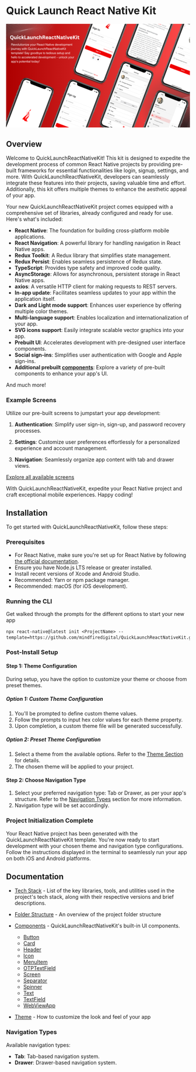 # Quick Launch React Native Kit

<img alt="Sign-in" src="./docs/screenshots/banner.png" />

## Overview

Welcome to QuickLaunchReactNativeKit! This kit is designed to expedite the development process of common React Native projects by providing pre-built frameworks for essential functionalities like login, signup, settings, and more. With QuickLaunchReactNativeKit, developers can seamlessly integrate these features into their projects, saving valuable time and effort. Additionally, this kit offers multiple themes to enhance the aesthetic appeal of your app.

Your new QuickLaunchReactNativeKit project comes equipped with a comprehensive set of libraries, already configured and ready for use. Here's what's included:

- **React Native**: The foundation for building cross-platform mobile applications.
- **React Navigation**: A powerful library for handling navigation in React Native apps.
- **Redux Toolkit**: A Redux library that simplifies state management.
- **Redux Persist**: Enables seamless persistence of Redux state.
- **TypeScript**: Provides type safety and improved code quality.
- **AsyncStorage**: Allows for asynchronous, persistent storage in React Native apps.
- **axios**: A versatile HTTP client for making requests to REST servers.
- **In-app update**: Facilitates seamless updates to your app within the application itself.
- **Dark and Light mode support**: Enhances user experience by offering multiple color themes.
- **Multi-language support**: Enables localization and internationalization of your app.
- **SVG icons support**: Easily integrate scalable vector graphics into your app.
- **Prebuilt UI**: Accelerates development with pre-designed user interface components.
- **Social sign-ins**: Simplifies user authentication with Google and Apple sign-ins.
- **Additional prebuilt [components](./docs/template/src/components/Components.md)**: Explore a variety of pre-built components to enhance your app's UI.

And much more!

### Example Screens

Utilize our pre-built screens to jumpstart your app development:

1. **Authentication**: Simplify user sign-in, sign-up, and password recovery processes.

2. **Settings**: Customize user preferences effortlessly for a personalized experience and account management.

3. **Navigation**: Seamlessly organize app content with tab and drawer views.

[Explore all available screens](./docs/ScreenShots.md)

With QuickLaunchReactNativeKit, expedite your React Native project and craft exceptional mobile experiences. Happy coding!

## Installation

To get started with QuickLaunchReactNativeKit, follow these steps:

### Prerequisites

- For React Native, make sure you're set up for React Native by following [the official documentation](https://reactnative.dev/docs/environment-setup).
- Ensure you have Node.js LTS release or greater installed.
- Install recent versions of Xcode and Android Studio.
- Recommended: Yarn or npm package manager.
- Recommended: macOS (for iOS development).

### Running the CLI

Get walked through the prompts for the different options to start your new app

```terminal
npx react-native@latest init <ProjectName> --template=https://github.com/mindfiredigital/QuickLaunchReactNativeKit.git#development
```

### Post-Install Setup

#### Step 1: Theme Configuration

During setup, you have the option to customize your theme or choose from preset themes.

##### Option 1: Custom Theme Configuration

1. You'll be prompted to define custom theme values.
2. Follow the prompts to input hex color values for each theme property.
3. Upon completion, a custom theme file will be generated successfully.

##### Option 2: Preset Theme Configuration

1. Select a theme from the available options. Refer to the [Theme Section](./docs/template/src/theme/PresetThemes.md) for details.
2. The chosen theme will be applied to your project.

#### Step 2: Choose Navigation Type

1. Select your preferred navigation type: Tab or Drawer, as per your app's structure. Refer to the [Navigation Types](#navigation-types) section for more information.
2. Navigation type will be set accordingly.

### Project Initialization Complete

Your React Native project has been generated with the QuickLaunchReactNativeKit template. You're now ready to start development with your chosen theme and navigation type configurations. Follow the instructions displayed in the terminal to seamlessly run your app on both iOS and Android platforms.

## Documentation

- [Tech Stack](./docs/template/TechStack.md) - List of the key libraries, tools, and utilities used in the project's tech stack, along with their respective versions and brief descriptions.

- [Folder Structure](./docs/template/FolderStructure.md) - An overview of the project folder structure

- [Components](./docs/template/src/components/Components.md) - QuickLaunchReactNativeKit's built-in UI components.

  - [Button](./docs/template/src/components/Button.md)
  - [Card](./docs/template/src/components/Card.md)
  - [Header](./docs/template/src/components/Header.md)
  - [Icon](./docs/template/src/components/Icon.md)
  - [MenuItem](./docs/template/src/components/MenuItem.md)
  - [OTPTextField](./docs/template/src/components/OTPTextField.md)
  - [Screen](./docs/template/src/components/Screen.md)
  - [Separator](./docs/template/src/components/Separator.md)
  - [Spinner](./docs/template/src/components/Spinner.md)
  - [Text](./docs/template/src/components/Text.md)
  - [TextField](./docs/template/src/components/TextField.md)
  - [WebViewApp](./docs/template/src/components/WebViewApp.md)

- [Theme](./docs/template/src/theme/Theme.md) - How to customize the look and feel of your app

### Navigation Types

Available navigation types:

- **Tab**: Tab-based navigation system.
- **Drawer**: Drawer-based navigation system.
